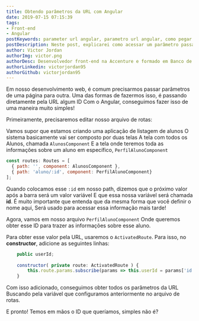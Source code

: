 ```yaml
---
title: Obtendo parâmetros da URL com Angular
date: 2019-07-15 07:15:39
tags:
- Front-end
- Angular
postKeywords: parameter url angular, parametro url angular, como pegar atributo url angular, angular url variavel, get variable url
postDescription: Neste post, explicarei como acessar um parâmetro passado pela URL com o Angular, tornando seu desenvolvimento mais ágil e inteligente!
author: Victor Jordan
authorImg: victor.png
authorDesc: Desenvolvedor front-end na Accenture e formado em Banco de Dados pela Fatec, apaixonado por usabilidade, performance e UX!
authorLinkedin: victorjordan95
authorGithub: victorjordan95
---
```


Em nosso desenvolvimento web, é comum precisarmos passar parâmetros de uma página para outra.
Uma das formas de fazermos isso, é passando diretamente pela URL algum ID
Com o Angular, conseguimos fazer isso de uma maneira muito simples!

Primeiramente, precisaremos editar nosso arquivo de rotas:

<!-- more -->
Vamos supor que estamos criando uma aplicação de listagem de alunos
O sistema basicamente vai ser composto por duas telas
A tela com todos os Alunos, chamada `AlunosComponent`
E a tela onde teremos toda as informações sobre um aluno em específico, `PerfilAlunoComponent`

```javascript
const routes: Routes = [
  { path: '', component: AlunosComponent },
  { path: 'aluno/:id', component: PerfilAlunoComponent}
];
```

Quando colocamos esse `:id` em nosso path, dizemos que o próximo valor após a barra será um valor variável
E que essa nossa variável será chamada **id**. 
É muito importante que entenda que da mesma forma que você definir o nome aqui,
Será usado para acessar essa informação mais tarde!

Agora, vamos em nosso arquivo `PerfilAlunoComponent`
Onde queremos obter esse ID para trazer as informações sobre esse aluno.

Para obter esse valor pela URL, usaremos o `ActivatedRoute`.
Para isso, no **constructor**, adicione as seguintes linhas:

```javascript
    public userId;
    
    constructor( private route: ActivatedRoute ) {
        this.route.params.subscribe(params => this.userId = params['id']);
    }
```

Com isso adicionado, conseguimos obter todos os parâmetros da URL
Buscando pela variável que configuramos anteriormente no arquivo de rotas.

E pronto! Temos em mãos o ID que queríamos, simples não é?
